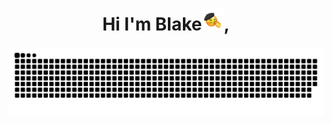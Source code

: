 <div align="center">
<h1 align="center">Hi I'm Blake<img width="35" src="https://github.com/blaketingyu/blaketingyu/blob/main/resources/images/Sheesh-Emoji-2022.gif">, </h1>
</div>

<div align="center">
  <img  src="https://github.com/blaketingyu/blaketingyu/blob/main/resources/images/grid-snake.svg" alt="snake" /> 
</div>









